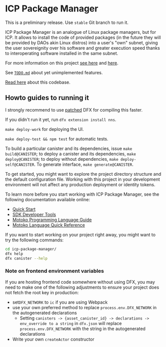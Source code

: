 # ICP Package Manager

This is a preliminary release. Use `stable` Git branch to run it.

ICP Package Manager is an analogue of Linux package managers, but for ICP. It allows to install the code of provided packages (in the future they will be provided by DAOs akin Linux distros) into a user's "own" subnet, giving the user sovereignity over his software and greater execution speed thanks to interoperating software installed in the same subnet.

For more information on this project [see here](https://dev.package-manager.com) and [here](https://docs.package-manager.com).

See [`TODO.md`](TODO.md) about yet unimplemented features.

[Read here](https://chatgpt.com/s/cd_684b24efcc20819190b4b7ddf9df132d) about this codebase.

## Howto guides to running it

I strongly recommend to use [patched](https://github.com/dfinity/sdk/pull/4083) DFX for compiling this faster.

If you didn't run it yet, run `dfx extension install nns`.

`make deploy-work` for deploying the UI.

`make deploy-test && npm test` for automatic tests.

To build a particular canister and its dependencies, issue `make build@CANISTER`; to deploy a canister and its dependencies, `make deploy@CANISTER`; to deploy without dependencies, `make deploy-self@CANISTER`. To generate interface, `make generate@CANISTER`.

To get started, you might want to explore the project directory structure and the default configuration file. Working with this project in your development environment will not affect any production deployment or identity tokens.

To learn more before you start working with ICP Package Manager, see the following documentation available online:

- [Quick Start](https://internetcomputer.org/docs/current/developer-docs/setup/deploy-locally)
- [SDK Developer Tools](https://internetcomputer.org/docs/current/developer-docs/setup/install)
- [Motoko Programming Language Guide](https://internetcomputer.org/docs/current/motoko/main/motoko)
- [Motoko Language Quick Reference](https://internetcomputer.org/docs/current/motoko/main/language-manual)

If you want to start working on your project right away, you might want to try the following commands:

```bash
cd icp-package-manager/
dfx help
dfx canister --help
```

### Note on frontend environment variables

If you are hosting frontend code somewhere without using DFX, you may need to make one of the following adjustments to ensure your project does not fetch the root key in production:

- set`DFX_NETWORK` to `ic` if you are using Webpack
- use your own preferred method to replace `process.env.DFX_NETWORK` in the autogenerated declarations
  - Setting `canisters -> {asset_canister_id} -> declarations -> env_override to a string` in `dfx.json` will replace `process.env.DFX_NETWORK` with the string in the autogenerated declarations
- Write your own `createActor` constructor
